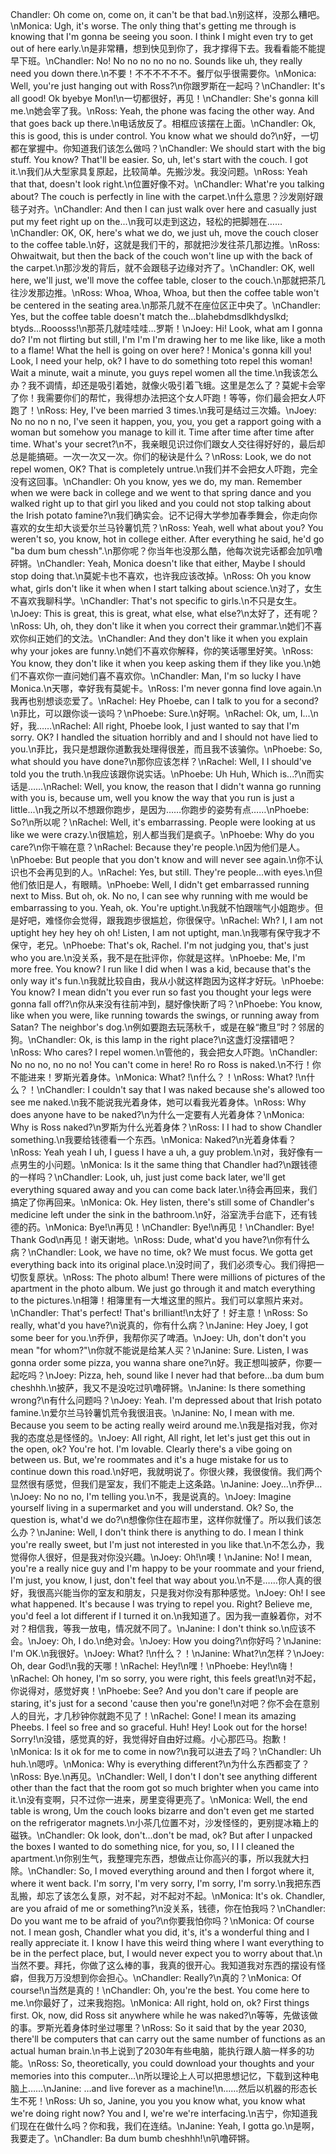 Chandler: Oh come on, come on, it can't be that bad.\n别这样，没那么糟吧。\nMonica: Ugh, it's worse. The only thing that's getting me through is knowing that I'm gonna be seeing you soon. I think I might even try to get out of here early.\n是非常糟，想到快见到你了，我才撑得下去。我看看能不能提早下班。\nChandler: No! No no no no no no. Sounds like uh, they really need you down there.\n不要！不不不不不不。餐厅似乎很需要你。\nMonica: Well, you're just hanging out with Ross?\n你跟罗斯在一起吗？\nChandler: It's all good! Ok byebye Mon!\n一切都很好，再见！\nChandler: She's gonna kill me.\n她会宰了我。\nRoss: Yeah, the phone was facing the other way. And that goes back up there.\n电话放反了。相框应该摆在上面。\nChandler: Ok, this is good, this is under control. You know what we should do?\n好，一切都在掌握中。你知道我们该怎么做吗？\nChandler: We should start with the big stuff. You know? That'll be easier. So, uh, let's start with the couch. I got it.\n我们从大型家具复原起，比较简单。先搬沙发。我没问题。\nRoss: Yeah that that, doesn't look right.\n位置好像不对。\nChandler: What're you talking about? The couch is perfectly in line with the carpet.\n什么意思？沙发刚好跟毯子对齐。\nChandler: And then I can just walk over here and casually just put my feet right up on the...\n我可以走到这边，轻松的把脚翘在……\nChandler: OK, OK, here's what we do, we just uh, move the couch closer to the coffee table.\n好，这就是我们干的，那就把沙发往茶几那边推。\nRoss: Ohwaitwait, but then the back of the couch won't line up with the back of the carpet.\n那沙发的背后，就不会跟毯子边缘对齐了。\nChandler: OK, well here, we'll just, we'll move the coffee table, closer to the couch.\n那就把茶几往沙发那边推。\nRoss: Whoa, Whoa, Whoa, but then the coffee table won't be centered in the seating area.\n那茶几就不在座位区正中央了。\nChandler: Yes, but the coffee table doesn't match the...blahebdmsdlkhdyslkd; btyds...Rooosss!\n那茶几就哇哇哇…罗斯！\nJoey: Hi! Look, what am I gonna do? I'm not flirting but still, I'm I'm I'm drawing her to me like like, like a moth to a flame! What the hell is going on over here? ! Monica's gonna kill you! Look, I need your help, ok? I have to do something toto repel this woman! Wait a minute, wait a minute, you guys repel women all the time.\n我该怎么办？我不调情，却还是吸引着她，就像火吸引着飞蛾。这里是怎么了？莫妮卡会宰了你！我需要你们的帮忙，我得想办法把这个女人吓跑！等等，你们最会把女人吓跑了！\nRoss: Hey, I've been married 3 times.\n我可是结过三次婚。\nJoey: No no no n no, I've seen it happen, you, you, you get a rapport going with a woman but somehow you manage to kill it. Time after time after time after time. What's your secret?\n不，我亲眼见识过你们跟女人交往得好好的，最后却总是能搞砸。一次一次又一次。你们的秘诀是什么？\nRoss: Look, we do not repel women, OK? That is completely untrue.\n我们并不会把女人吓跑，完全没有这回事。\nChandler: Oh you know, yes we do, my man. Remember when we were back in college and we went to that spring dance and you walked right up to that girl you liked and you could not stop talking about the Irish potato famine?\n我们确实会。记不记得大学参加春季舞会，你走向你喜欢的女生却大谈爱尔兰马铃薯饥荒？\nRoss: Yeah, well what about you? You weren't so, you know, hot in college either. After everything he said, he'd go "ba dum bum chessh".\n那你呢？你当年也没那么酷，他每次说完话都会加叭噜砰锵。\nChandler: Yeah, Monica doesn't like that either, Maybe I should stop doing that.\n莫妮卡也不喜欢，也许我应该改掉。\nRoss: Oh you know what, girls don't like it when when I start talking about science.\n对了，女生不喜欢我聊科学。\nChandler: That's not specific to girls.\n不只是女生。\nJoey: This is great, this is great, what else, what else?\n太好了，还有呢？\nRoss: Uh, oh, they don't like it when you correct their grammar.\n她们不喜欢你纠正她们的文法。\nChandler: And they don't like it when you explain why your jokes are funny.\n她们不喜欢你解释，你的笑话哪里好笑。\nRoss: You know, they don't like it when you keep asking them if they like you.\n她们不喜欢你一直问她们喜不喜欢你。\nChandler: Man, I'm so lucky I have Monica.\n天哪，幸好我有莫妮卡。\nRoss: I'm never gonna find love again.\n我再也别想谈恋爱了。\nRachel: Hey Phoebe, can I talk to you for a second?\n菲比，可以跟你谈一谈吗？\nPhoebe: Sure.\n好啊。\nRachel: Ok, um, I...\n好，我……\nRachel: All right, Phoebe look, I just wanted to say that I'm sorry. OK? I handled the situation horribly and and I should not have lied to you.\n菲比，我只是想跟你道歉我处理得很差，而且我不该骗你。\nPhoebe: So, what should you have done?\n那你应该怎样？\nRachel: Well, I I should've told you the truth.\n我应该跟你说实话。\nPhoebe: Uh Huh, Which is...?\n而实话是……\nRachel: Well, you know, the reason that I didn't wanna go running with you is, because um, well you know the way that you run is just a little...\n我之所以不想跟你跑步，是因为……你跑步的姿势有点……\nPhoebe: So?\n所以呢？\nRachel: Well, it's embarrassing. People were looking at us like we were crazy.\n很尴尬，别人都当我们是疯子。\nPhoebe: Why do you care?\n你干嘛在意？\nRachel: Because they're people.\n因为他们是人。\nPhoebe: But people that you don't know and will never see again.\n你不认识也不会再见到的人。\nRachel: Yes, but still. They're people...with eyes.\n但他们依旧是人，有眼睛。\nPhoebe: Well, I didn't get embarrassed running next to Miss. But oh, ok. No no, I can see why running with me would be embarrassing to you. Yeah, ok. You're uptight.\n我就不怕跟喘气小姐跑步。但是好吧，难怪你会觉得，跟我跑步很尴尬，你很保守。\nRachel: Wh? I, I am not uptight hey hey hey oh oh! Listen, I am not uptight, man.\n我哪有保守我才不保守，老兄。\nPhoebe: That's ok, Rachel. I'm not judging you, that's just who you are.\n没关系，我不是在批评你，你就是这样。\nPhoebe: Me, I'm more free. You know? I run like I did when I was a kid, because that's the only way it's fun.\n我就比较自由，我从小就这样跑因为这样才好玩。\nPhoebe: You know? I mean didn't you ever run so fast you thought your legs were gonna fall off?\n你从来没有往前冲到，腿好像快断了吗？\nPhoebe: You know, like when you were, like running towards the swings, or running away from Satan? The neighbor's dog.\n例如要跑去玩荡秋千，或是在躲“撒旦”时？邻居的狗。\nChandler: Ok, is this lamp in the right place?\n这盏灯没摆错吧？\nRoss: Who cares? I repel women.\n管他的，我会把女人吓跑。\nChandler: No no no, no no no! You can't come in here! Ro ro Ross is naked.\n不行！你不能进来！罗斯光着身体。\nMonica: What? !\n什么？！\nRoss: What? !\n什么？！\nChandler: I couldn't say that I was naked because she's allowed too see me naked.\n我不能说我光着身体，她可以看我光着身体。\nRoss: Why does anyone have to be naked?\n为什么一定要有人光着身体？\nMonica: Why is Ross naked?\n罗斯为什么光着身体？\nRoss: I I had to show Chandler something.\n我要给钱德看一个东西。\nMonica: Naked?\n光着身体看？\nRoss: Yeah yeah I uh, I guess I have a uh, a guy problem.\n对，我好像有一点男生的小问题。\nMonica: Is it the same thing that Chandler had?\n跟钱德的一样吗？\nChandler: Look, uh, just just come back later, we'll get everything squared away and you can come back later.\n待会再回来，我们搞定了你再回来。\nMonica: Ok. Hey listen, there's still some of Chandler's medicine left under the sink in the bathroom.\n好，浴室洗手台底下，还有钱德的药。\nMonica: Bye!\n再见！\nChandler: Bye!\n再见！\nChandler: Bye! Thank God\n再见！谢天谢地。\nRoss: Dude, what'd you have?\n你有什么病？\nChandler: Look, we have no time, ok? We must focus. We gotta get everything back into its original place.\n没时间了，我们必须专心。我们得把一切恢复原状。\nRoss: The photo album! There were millions of pictures of the apartment in the photo album. We just go through it and match everything to the pictures.\n相簿！相簿里有一大堆这里的照片。我们可以拿照片来对。\nChandler: That's perfect! That's brilliant!\n太好了！好主意！\nRoss: So really, what'd you have?\n说真的，你有什么病？\nJanine: Hey Joey, I got some beer for you.\n乔伊，我帮你买了啤酒。\nJoey: Uh, don't don't you mean "for whom?"\n你就不能说是给某人买？\nJanine: Sure. Listen, I was gonna order some pizza, you wanna share one?\n好。我正想叫披萨，你要一起吃吗？\nJoey: Pizza, heh, sound like I never had that before...ba dum bum cheshhh.\n披萨，我又不是没吃过叭噜砰锵。\nJanine: Is there something wrong?\n有什么问题吗？\nJoey: Yeah. I'm depressed about that Irish potato famine.\n爱尔兰马铃薯饥荒令我很沮丧。\nJanine: No, I mean with me. Because you seem to be acting really weird around me.\n我是指对我，你对我的态度总是怪怪的。\nJoey: All right, All right, let let's just get this out in the open, ok? You're hot. I'm lovable. Clearly there's a vibe going on between us. But, we're roommates and it's a huge mistake for us to continue down this road.\n好吧，我就明说了。你很火辣，我很俊俏。我们两个显然很有感觉，但我们是室友，我们不能走上这条路。\nJanine: Joey...\n乔伊…\nJoey: No no no, I'm telling you.\n不，我是说真的。\nJoey: Imagine yourself living in a supermarket and you will understand. Ok? So, the question is, what'd we do?\n想像你住在超市里，这样你就懂了。所以我们该怎么办？\nJanine: Well, I don't think there is anything to do. I mean I think you're really sweet, but I'm just not interested in you like that.\n不怎么办，我觉得你人很好，但是我对你没兴趣。\nJoey: Oh!\n噢！\nJanine: No! I mean, you're a really nice guy and I'm happy to be your roommate and your friend, I'm just, you know, I just, don't feel that way about you.\n不是……你人真的很好，我很高兴能当你的室友和朋友，只是我对你没有那种感觉。\nJoey: Oh! I see what happened. It's because I was trying to repel you. Right? Believe me, you'd feel a lot different if I turned it on.\n我知道了。因为我一直躲着你，对不对？相信我，等我一放电，情况就不同了。\nJanine: I don't think so.\n应该不会。\nJoey: Oh, I do.\n绝对会。\nJoey: How you doing?\n你好吗？\nJanine: I'm OK.\n我很好。\nJoey: What? !\n什么？！\nJanine: What?\n怎样？\nJoey: Oh, dear God!\n我的天哪！\nRachel: Hey!\n嘿！\nPhoebe: Hey!\n嗨！\nRachel: Oh honey, I'm so sorry, you were right, this feels great!\n对不起，你说得对，感觉好爽！\nPhoebe: See? And you don't care if people are staring, it's just for a second 'cause then you're gone!\n对吧？你不会在意别人的目光，才几秒钟你就跑不见了！\nRachel: Gone! I mean its amazing Pheebs. I feel so free and so graceful. Huh! Hey! Look out for the horse! Sorry!\n没错，感觉真的好，我觉得好自由好过瘾。小心那匹马。抱歉！\nMonica: Is it ok for me to come in now?\n我可以进去了吗？\nChandler: Uh huh.\n嗯哼。\nMonica: Why is everything different?\n为什么东西都变了？\nRoss: Bye.\n再见。\nChandler: Well, I don't I don't see anything different other than the fact that the room got so much brighter when you came into it.\n没有变啊，只不过你一进来，房里变得更亮了。\nMonica: Well, the end table is wrong, Um the couch looks bizarre and don't even get me started on the refrigerator magnets.\n小茶几位置不对，沙发怪怪的，更别提冰箱上的磁铁。\nChandler: Ok look, don't...don't be mad, ok? But after I unpacked the boxes I wanted to do something nice, for you, so, I I I cleaned the apartment.\n你别生气，我整理完东西，想做点让你高兴的事，所以我就大扫除。\nChandler: So, I moved everything around and then I forgot where it, where it went back. I'm sorry, I'm very sorry, I'm sorry, I'm sorry.\n我把东西乱搬，却忘了该怎么复原，对不起，对不起对不起。\nMonica: It's ok. Chandler, are you afraid of me or something?\n没关系，钱德，你在怕我吗？\nChandler: Do you want me to be afraid of you?\n你要我怕你吗？\nMonica: Of course not. I mean gosh, Chandler what you did, it's, it's a wonderful thing and I really appreciate it. I know I have this weird thing where I want everything to be in the perfect place, but, I would never expect you to worry about that.\n当然不要。拜托，你做了这么棒的事，我真的很开心。我知道我对东西的摆设有怪癖，但我万万没想到你会担心。\nChandler: Really?\n真的？\nMonica: Of course!\n当然是真的！\nChandler: Oh, you're the best. You come here to me.\n你最好了，过来我抱抱。\nMonica: All right, hold on, ok? First things first. Ok, now, did Ross sit anywhere while he was naked?\n等等，先做该做的事。罗斯光着身体时坐过哪里？\nRoss: So it said that by the year 2030, there'll be computers that can carry out the same number of functions as an actual human brain.\n书上说到了2030年有些电脑，能执行跟人脑一样多的功能。\nRoss: So, theoretically, you could download your thoughts and your memories into this computer…\n所以理论上人可以把思想记忆，下载到这种电脑上……\nJanine: …and live forever as a machine!\n……然后以机器的形态长生不死！\nRoss: Uh so, Janine, you you you know what, you know what we're doing right now? You and I, we're we're interfacing.\n吉宁，你知道我们现在在做什么吗？你和我，我们在连结。\nJanine: Yeah, I gotta go.\n是啊，我要走了。\nChandler: Ba dum bumb cheshhh!\n叭噜砰锵。
        